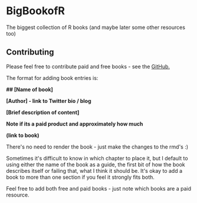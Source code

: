 

# BigBookofR
The biggest collection of R books (and maybe later some other resources too)


## Contributing

Please feel free to contribute paid and free books - see the [GitHub.](https://github.com/oscarbaruffa/BigBookofR)

The format for adding book entries is:

**\#\# [Name of book]**

**[Author] - link to Twitter bio / blog**

**[Brief description of content]**

**Note if its a paid product and approximately how much** 

**(link to book)**


There's no need to render the book - just make the changes to the rmd's :)

Sometimes it's difficult to know in which chapter to place it, but I default to using either the name of the book as a guide, the first bit of how the book describes itself or failing that, what I think it should be. It's okay to add a book to more than one section if you feel it strongly fits both. 


Feel free to add both free and paid books - just note which books are a paid resource. 


